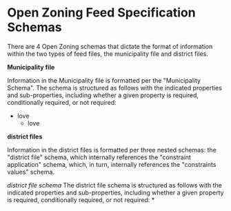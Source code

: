 # Open Zoning Feed Specification Schemas

There are 4 Open Zoning schemas that dictate the format of information within the two types of feed files, the municipality file and district files.

**Municipality file**

Information in the Municipality file is formatted per the "Municipality Schema". The schema is structured as follows with the indicated properties and sub-properties, including whether a given property is required, conditionally required, or not required:
* love
  - love

**district files**

Information in the district files is formatted per three nested schemas: the "district file" schema, which internally references the "constraint application" schema, which, in turn, internally references the "constraints values" schema. 

*district file schema*
The district file schema is structured as follows with the indicated properties and sub-properties, including whether a given property is required, conditionally required, or not required:
* 

